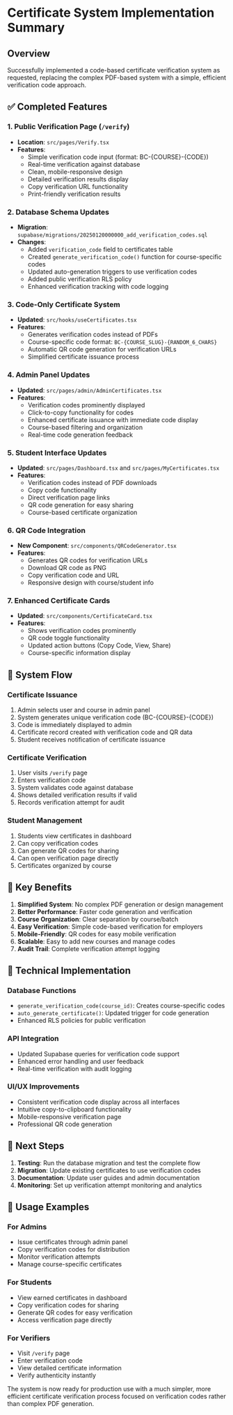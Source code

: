 # Certificate System Implementation Summary

## Overview
Successfully implemented a code-based certificate verification system as requested, replacing the complex PDF-based system with a simple, efficient verification code approach.

## ✅ Completed Features

### 1. Public Verification Page (`/verify`)
- **Location**: `src/pages/Verify.tsx`
- **Features**:
  - Simple verification code input (format: BC-{COURSE}-{CODE})
  - Real-time verification against database
  - Clean, mobile-responsive design
  - Detailed verification results display
  - Copy verification URL functionality
  - Print-friendly verification results

### 2. Database Schema Updates
- **Migration**: `supabase/migrations/20250120000000_add_verification_codes.sql`
- **Changes**:
  - Added `verification_code` field to certificates table
  - Created `generate_verification_code()` function for course-specific codes
  - Updated auto-generation triggers to use verification codes
  - Added public verification RLS policy
  - Enhanced verification tracking with code logging

### 3. Code-Only Certificate System
- **Updated**: `src/hooks/useCertificates.tsx`
- **Features**:
  - Generates verification codes instead of PDFs
  - Course-specific code format: `BC-{COURSE_SLUG}-{RANDOM_6_CHARS}`
  - Automatic QR code generation for verification URLs
  - Simplified certificate issuance process

### 4. Admin Panel Updates
- **Updated**: `src/pages/admin/AdminCertificates.tsx`
- **Features**:
  - Verification codes prominently displayed
  - Click-to-copy functionality for codes
  - Enhanced certificate issuance with immediate code display
  - Course-based filtering and organization
  - Real-time code generation feedback

### 5. Student Interface Updates
- **Updated**: `src/pages/Dashboard.tsx` and `src/pages/MyCertificates.tsx`
- **Features**:
  - Verification codes instead of PDF downloads
  - Copy code functionality
  - Direct verification page links
  - QR code generation for easy sharing
  - Course-based certificate organization

### 6. QR Code Integration
- **New Component**: `src/components/QRCodeGenerator.tsx`
- **Features**:
  - Generates QR codes for verification URLs
  - Download QR code as PNG
  - Copy verification code and URL
  - Responsive design with course/student info

### 7. Enhanced Certificate Cards
- **Updated**: `src/components/CertificateCard.tsx`
- **Features**:
  - Shows verification codes prominently
  - QR code toggle functionality
  - Updated action buttons (Copy Code, View, Share)
  - Course-specific information display

## 🔄 System Flow

### Certificate Issuance
1. Admin selects user and course in admin panel
2. System generates unique verification code (BC-{COURSE}-{CODE})
3. Code is immediately displayed to admin
4. Certificate record created with verification code and QR data
5. Student receives notification of certificate issuance

### Certificate Verification
1. User visits `/verify` page
2. Enters verification code
3. System validates code against database
4. Shows detailed verification results if valid
5. Records verification attempt for audit

### Student Management
1. Students view certificates in dashboard
2. Can copy verification codes
3. Can generate QR codes for sharing
4. Can open verification page directly
5. Certificates organized by course

## 🎯 Key Benefits

1. **Simplified System**: No complex PDF generation or design management
2. **Better Performance**: Faster code generation and verification
3. **Course Organization**: Clear separation by course/batch
4. **Easy Verification**: Simple code-based verification for employers
5. **Mobile-Friendly**: QR codes for easy mobile verification
6. **Scalable**: Easy to add new courses and manage codes
7. **Audit Trail**: Complete verification attempt logging

## 🔧 Technical Implementation

### Database Functions
- `generate_verification_code(course_id)`: Creates course-specific codes
- `auto_generate_certificate()`: Updated trigger for code generation
- Enhanced RLS policies for public verification

### API Integration
- Updated Supabase queries for verification code support
- Enhanced error handling and user feedback
- Real-time verification with audit logging

### UI/UX Improvements
- Consistent verification code display across all interfaces
- Intuitive copy-to-clipboard functionality
- Mobile-responsive verification page
- Professional QR code generation

## 🚀 Next Steps

1. **Testing**: Run the database migration and test the complete flow
2. **Migration**: Update existing certificates to use verification codes
3. **Documentation**: Update user guides and admin documentation
4. **Monitoring**: Set up verification attempt monitoring and analytics

## 📱 Usage Examples

### For Admins
- Issue certificates through admin panel
- Copy verification codes for distribution
- Monitor verification attempts
- Manage course-specific certificates

### For Students
- View earned certificates in dashboard
- Copy verification codes for sharing
- Generate QR codes for easy verification
- Access verification page directly

### For Verifiers
- Visit `/verify` page
- Enter verification code
- View detailed certificate information
- Verify authenticity instantly

The system is now ready for production use with a much simpler, more efficient certificate verification process focused on verification codes rather than complex PDF generation.
